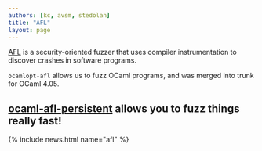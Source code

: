 ```yaml
---
authors: [kc, avsm, stedolan]
title: "AFL"
layout: page
---
```


[AFL](http://lcamtuf.coredump.cx/afl/) is a security-oriented fuzzer that uses compiler instrumentation to discover crashes in software programs.

`ocamlopt-afl` allows us to fuzz OCaml programs, and was merged into trunk for OCaml 4.05.

[ocaml-afl-persistent](https://github.com/stedolan/ocaml-afl-persistent) allows you to fuzz things really fast!
----

{% include news.html name="afl" %}
